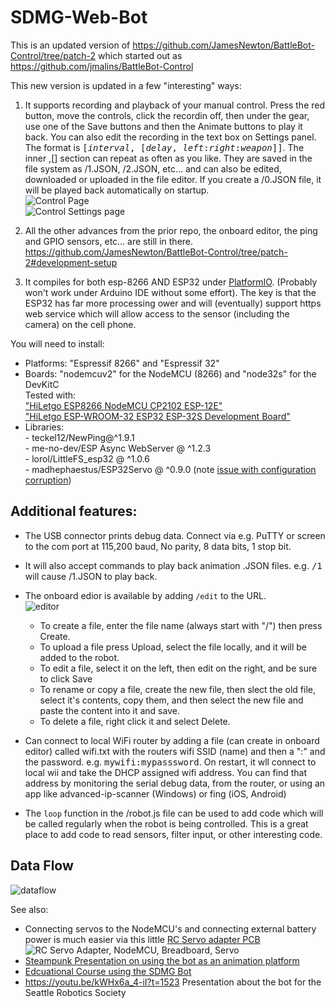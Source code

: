 # SDMG-Web-Bot

This is an updated version of 
https://github.com/JamesNewton/BattleBot-Control/tree/patch-2
which started out as
https://github.com/jmalins/BattleBot-Control

This new version is updated in a few "interesting" ways:
1. It supports recording and playback of your manual control. 
Press the red button, move the controls, click the recordin off, then under the gear, use one of the Save buttons and then the Animate buttons to play it back.
You can also edit the recording in the text box on Settings panel. The format is <tt>[_interval_, [*delay*, *left*:*right*:*weapon*]]</tt>.
The inner ,[] section can repeat as often as you like. They are saved in the file system as /1.JSON, /2.JSON, etc... and can also be edited, downloaded or uploaded in the file editor. If you create a /0.JSON file, it will be played back automatically on startup.
<br>![Control Page](https://user-images.githubusercontent.com/419392/136255712-a1a32200-db01-432b-a2fa-a7d1682e08b1.png)
<br>![Control Settings page](https://user-images.githubusercontent.com/419392/136254679-caab4dbd-3fd5-4eb1-a2a9-d1af3abfd033.png)

2. All the other advances from the prior repo, the onboard editor, the ping and GPIO sensors, etc... are still in there.
https://github.com/JamesNewton/BattleBot-Control/tree/patch-2#development-setup

3. It compiles for both esp-8266 AND ESP32 under <a href="https://platformio.org/install/ide?install=vscode">PlatformIO</a>. 
(Probably won't work under Arduino IDE without some effort). 
The key is that the ESP32 has far more processing ower and will (eventually) support https web service which will allow access to the sensor 
(including the camera) on the cell phone.

You will need to install:
- Platforms: "Espressif 8266" and "Espressif 32"
- Boards: "nodemcuv2" for the NodeMCU (8266) and "node32s" for the DevKitC 
<BR>Tested with:
<BR><a href="https://www.amazon.com/gp/product/B081CSJV2V">"HiLetgo ESP8266 NodeMCU CP2102 ESP-12E"</a>
<BR><a href="https://www.amazon.com/gp/product/B0718T232Z">"HiLetgo ESP-WROOM-32 ESP32 ESP-32S Development Board"</a>
- Libraries:
<BR>-	teckel12/NewPing@^1.9.1
<br>-	me-no-dev/ESP Async WebServer @ ^1.2.3
<br>- lorol/LittleFS_esp32 @ ^1.0.6
<br>- madhephaestus/ESP32Servo @ ^0.9.0 
(note <a href="https://github.com/madhephaestus/ESP32Servo/issues/23">issue with configuration corruption</a>)


## Additional features:
- The USB connector prints debug data. Connect via e.g. PuTTY or screen to the com port at 115,200 baud, No parity, 8 data bits, 1 stop bit. 
- It will also accept commands to play back animation .JSON files. e.g. <tt>/1</tt> will cause /1.JSON to play back. 
- The onboard edior is available by adding `/edit` to the URL. 
  <BR>![editor](https://user-images.githubusercontent.com/419392/135738555-d4a901bc-d6ba-4154-9623-ee87019079da.png)

  - To create a file, enter the file name (always start with "/") then press Create.
  - To upload a file press Upload, select the file locally, and it will be added to the robot. 
  - To edit a file, select it on the left, then edit on the right, and be sure to click Save
  - To rename or copy a file, create the new file, then slect the old file, select it's contents, copy them, and then select the new file and paste the content into it and save. 
  - To delete a file, right click it and select Delete.
- Can connect to local WiFi router by adding a file (can create in onboard editor) called wifi.txt with the routers wifi SSID (name) and then a ":" and the password. e.g. <tt>mywifi:mypasssword</tt>. On restart, it wll connect to local wii and take the DHCP assigned wifi address. You can find that address by monitoring the serial debug data, from the router, or using an app like advanced-ip-scanner (Windows) or fing (iOS, Android) 
- The `loop` function in the /robot.js file can be used to add code which will be called regularly when the robot is being controlled. This is a great place to add code to read sensors, filter input, or other interesting code. 
  
 ## Data Flow
  ![dataflow](https://user-images.githubusercontent.com/419392/135737811-5097d13e-1ff1-4e0d-95b7-87b00e22b9c2.png)
  
  
See also:
- Connecting servos to the NodeMCU's and connecting external battery power is much easier via this little <a href="https://hackaday.io/project/181972-massmind-rc-servo-adapter">RC Servo adapter PCB</a>
<br>![RC Servo Adapter, NodeMCU, Breadboard, Servo](https://user-images.githubusercontent.com/419392/136256607-2089903e-0541-40fc-8341-240238bef7ae.png)
- <a href="https://docs.google.com/presentation/d/1CeP5DSfR2xFZyUt2vdPWOcWJbTkmyCsVTNZQbRQhnUI/edit?usp=sharing">Steampunk Presentation on using the bot as an animation platform</a>
- <a href="https://github.com/JamesNewton/AdvancedRoboticsWithJavascript/wiki#week-4-day-1-the-bot">Edcuational Course using the SDMG Bot</a>
- https://youtu.be/kWHx6a_4-iI?t=1523 Presentation about the bot for the Seattle Robotics Society
    
